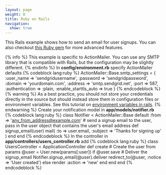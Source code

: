 ```yaml
---
layout: page
weight: 0
title: Ruby on Rails
navigation:
  show: true
---
```


This Rails example shows how to send an email for user signups. You can also checkout [this Ruby gem](https://github.com/stephenb/sendgrid) for more advanced features.


{% info %} This example is specific to ActionMailer. You can use any SMTP library that is compatible with Rails, but the configuration may be slightly different. {% endinfo %}
 In **config/environment.rb** specify ActionMailer defaults {% codeblock lang:ruby %} ActionMailer::Base.smtp_settings = { :user_name =\> 'sendgridusername', :password =\> 'sendgridpassword', :domain =\> 'yourdomain.com', :address =\> 'smtp.sendgrid.net', :port =\> 587, :authentication =\> :plain, :enable_starttls_auto =\> true } {% endcodeblock %} 
{% warning %} As a best practice, you should not store your credentials directly in the source but should instead store them in configuration files or environment variables. See this tutorial on [environment variables in rails](http://railsapps.github.io/rails-environment-variables.html). {% endwarning %}
 Create your notification model in **app/models/notifier.rb** {% codeblock lang:ruby %} class Notifier \< ActionMailer::Base default :from =\> 'any_from_address@example.com' \# send a signup email to the user, pass in the user object that contains the user's email address def signup_email(user) mail( :to =\> user.email, :subject =\> 'Thanks for signing up' ) end end {% endcodeblock %} In the controller in **app/controllers/users_controller.rb** add {% codeblock lang:ruby %} class UsersController \< ApplicationController def create \# Create the user from params @user = User.new(params[:user]) if @user.save \# Deliver the signup_email Notifier.signup_email(@user).deliver redirect_to(@user, :notice =\> 'User created') else render :action =\> 'new' end end end {% endcodeblock %}
